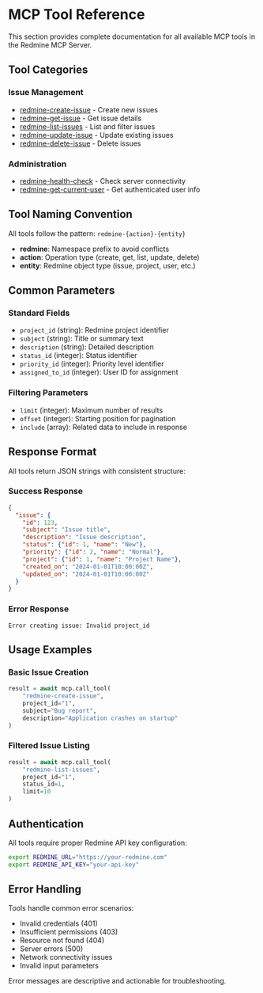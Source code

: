 # MCP Tool Reference

This section provides complete documentation for all available MCP tools in the Redmine MCP Server.

## Tool Categories

### Issue Management
- [redmine-create-issue](redmine-create-issue.md) - Create new issues
- [redmine-get-issue](redmine-get-issue.md) - Get issue details
- [redmine-list-issues](redmine-list-issues.md) - List and filter issues
- [redmine-update-issue](redmine-update-issue.md) - Update existing issues
- [redmine-delete-issue](redmine-delete-issue.md) - Delete issues

### Administration
- [redmine-health-check](redmine-health-check.md) - Check server connectivity
- [redmine-get-current-user](redmine-get-current-user.md) - Get authenticated user info

## Tool Naming Convention

All tools follow the pattern: `redmine-{action}-{entity}`

- **redmine**: Namespace prefix to avoid conflicts
- **action**: Operation type (create, get, list, update, delete)
- **entity**: Redmine object type (issue, project, user, etc.)

## Common Parameters

### Standard Fields
- `project_id` (string): Redmine project identifier
- `subject` (string): Title or summary text
- `description` (string): Detailed description
- `status_id` (integer): Status identifier
- `priority_id` (integer): Priority level identifier
- `assigned_to_id` (integer): User ID for assignment

### Filtering Parameters
- `limit` (integer): Maximum number of results
- `offset` (integer): Starting position for pagination
- `include` (array): Related data to include in response

## Response Format

All tools return JSON strings with consistent structure:

### Success Response
```json
{
  "issue": {
    "id": 123,
    "subject": "Issue title",
    "description": "Issue description",
    "status": {"id": 1, "name": "New"},
    "priority": {"id": 2, "name": "Normal"},
    "project": {"id": 1, "name": "Project Name"},
    "created_on": "2024-01-01T10:00:00Z",
    "updated_on": "2024-01-01T10:00:00Z"
  }
}
```

### Error Response
```
Error creating issue: Invalid project_id
```

## Usage Examples

### Basic Issue Creation
```python
result = await mcp.call_tool(
    "redmine-create-issue",
    project_id="1",
    subject="Bug report",
    description="Application crashes on startup"
)
```

### Filtered Issue Listing
```python
result = await mcp.call_tool(
    "redmine-list-issues",
    project_id="1",
    status_id=1,
    limit=10
)
```

## Authentication

All tools require proper Redmine API key configuration:

```bash
export REDMINE_URL="https://your-redmine.com"
export REDMINE_API_KEY="your-api-key"
```

## Error Handling

Tools handle common error scenarios:
- Invalid credentials (401)
- Insufficient permissions (403)
- Resource not found (404)
- Server errors (500)
- Network connectivity issues
- Invalid input parameters

Error messages are descriptive and actionable for troubleshooting.